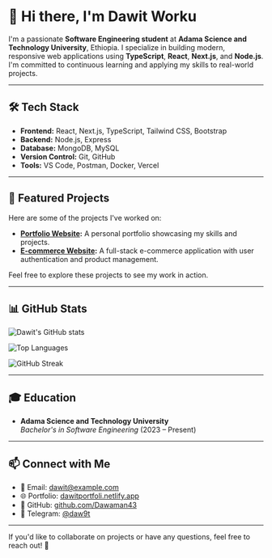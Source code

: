 # 👋 Hi there, I'm Dawit Worku

I'm a passionate **Software Engineering student** at **Adama Science and Technology University**, Ethiopia. I specialize in building modern, responsive web applications using **TypeScript**, **React**, **Next.js**, and **Node.js**. I'm committed to continuous learning and applying my skills to real-world projects.

---

## 🛠️ Tech Stack

- **Frontend:** React, Next.js, TypeScript, Tailwind CSS, Bootstrap
- **Backend:** Node.js, Express
- **Database:** MongoDB, MySQL
- **Version Control:** Git, GitHub
- **Tools:** VS Code, Postman, Docker, Vercel

---

## 📂 Featured Projects

Here are some of the projects I've worked on:

- **[Portfolio Website](https://dawitportfoli.netlify.app/):** A personal portfolio showcasing my skills and projects.
- **[E-commerce Website](https://github.com/Dawaman43/e-commerce):** A full-stack e-commerce application with user authentication and product management.

Feel free to explore these projects to see my work in action.

---

## 📊 GitHub Stats

<!-- Replace the URLs below with your Vercel deployment URLs for private contributions -->

![Dawit's GitHub stats](https://github-readme-stats-beta-puce-95.vercel.app/api?username=Dawaman43&show_icons=true&theme=radical&count_private=true&include_all_commits=true)

![Top Languages](https://github-readme-stats-beta-puce-95.vercel.app/api/top-langs/?username=Dawaman43&layout=compact&langs_count=8&theme=radical)

![GitHub Streak](https://github-readme-streak-stats.herokuapp.com/?user=Dawaman43&theme=radical)

---

## 🎓 Education

- **Adama Science and Technology University**  
  *Bachelor's in Software Engineering* (2023 – Present)

---

## 📫 Connect with Me

- 📧 Email: dawit@example.com
- 🌐 Portfolio: [dawitportfoli.netlify.app](https://dawitportfoli.netlify.app/)
- 🐙 GitHub: [github.com/Dawaman43](https://github.com/Dawaman43)
- 📱 Telegram: [@daw9t](https://t.me/daw9t)

---

If you'd like to collaborate on projects or have any questions, feel free to reach out! 🚀
